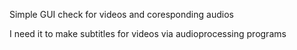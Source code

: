 Simple GUI check for videos and coresponding audios

I need it to make subtitles for videos via audioprocessing programs
